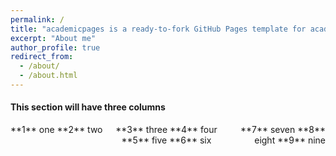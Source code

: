 ```yaml
---
permalink: /
title: "academicpages is a ready-to-fork GitHub Pages template for academic personal websites"
excerpt: "About me"
author_profile: true
redirect_from: 
  - /about/
  - /about.html
---
```


<style>
.column-left{
  float: left;
  width: 33%;
  text-align: left;
}
.column-center{
  display: inline-block;
  width: 33%;
  text-align: center;
}
.column-right{
  float: right;
  width: 33%;
  text-align: right;
}
</style>

#### This section will have three columns

<div class="column-left">
**1** one  
**2** two  
</div>
<div class="column-center">
**3** three  
**4** four  
**5** five  
**6** six  
</div>
<div class="column-right">
**7** seven  
**8** eight  
**9** nine  
</div>